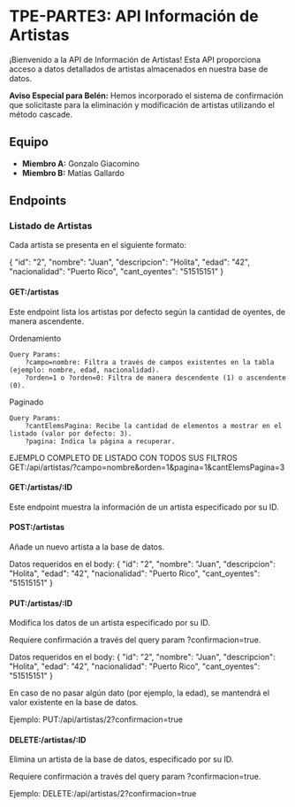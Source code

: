# TPE-PARTE3: API Información de Artistas

¡Bienvenido a la API de Información de Artistas! Esta API proporciona acceso a datos detallados de artistas almacenados en nuestra base de datos.

**Aviso Especial para Belén:** Hemos incorporado el sistema de confirmación que solicitaste para la eliminación y modificación de artistas utilizando el método cascade.

## Equipo
- **Miembro A:** Gonzalo Giacomino
- **Miembro B:** Matías Gallardo

## Endpoints

### Listado de Artistas
Cada artista se presenta en el siguiente formato:

{
    "id": "2",
    "nombre": "Juan",
    "descripcion": "Holita",
    "edad": "42",
    "nacionalidad": "Puerto Rico",
    "cant_oyentes": "51515151"
}

#### GET:/artistas

Este endpoint lista los artistas por defecto según la cantidad de oyentes, de manera ascendente.

Ordenamiento

    Query Params:
        ?campo=nombre: Filtra a través de campos existentes en la tabla (ejemplo: nombre, edad, nacionalidad).
        ?orden=1 o ?orden=0: Filtra de manera descendente (1) o ascendente (0).

Paginado

    Query Params:
        ?cantElemsPagina: Recibe la cantidad de elementos a mostrar en el listado (valor por defecto: 3).
        ?pagina: Indica la página a recuperar.

EJEMPLO COMPLETO DE LISTADO CON TODOS SUS FILTROS
GET:/api/artistas/?campo=nombre&orden=1&pagina=1&cantElemsPagina=3


#### GET:/artistas/:ID
Este endpoint muestra la información de un artista especificado por su ID.


#### POST:/artistas
Añade un nuevo artista a la base de datos.

Datos requeridos en el body:
{
    "id": "2",
    "nombre": "Juan",
    "descripcion": "Holita",
    "edad": "42",
    "nacionalidad": "Puerto Rico",
    "cant_oyentes": "51515151"
}


#### PUT:/artistas/:ID
Modifica los datos de un artista especificado por su ID.

Requiere confirmación a través del query param ?confirmacion=true.

Datos requeridos en el body:
{
    "id": "2",
    "nombre": "Juan",
    "descripcion": "Holita",
    "edad": "42",
    "nacionalidad": "Puerto Rico",
    "cant_oyentes": "51515151"
}

En caso de no pasar algún dato (por ejemplo, la edad), se mantendrá el valor existente en la base de datos.

Ejemplo: PUT:/api/artistas/2?confirmacion=true


#### DELETE:/artistas/:ID
Elimina un artista de la base de datos, especificado por su ID.

Requiere confirmación a través del query param ?confirmacion=true.

Ejemplo: DELETE:/api/artistas/2?confirmacion=true
